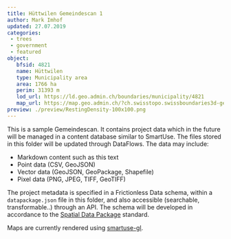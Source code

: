 ```yaml
---
title: Hüttwilen Gemeindescan 1
author: Mark Imhof
updated: 27.07.2019
categories:
 - trees
 - government
 - featured
object:
   bfsid: 4821
   name: Hüttwilen
   type: Municipality area
   area: 1766 ha
   perim: 31393 m
   lod_url: https://ld.geo.admin.ch/boundaries/municipality/4821
   map_url: https://map.geo.admin.ch/?ch.swisstopo.swissboundaries3d-gemeinde-flaeche.fill=4821&time=None&lang=en&topic=ech
preview: ./preview/RestingDensity-100x100.png
---
```


This is a sample Gemeindescan. It contains project data which in the future will be managed in a content database similar to SmartUse. The files stored in this folder will be updated through DataFlows. The data may include:

- Markdown content such as this text
- Point data (CSV, GeoJSON)
- Vector data (GeoJSON, GeoPackage, Shapefile)
- Pixel data (PNG, JPEG, TIFF, GeoTIFF)

The project metadata is specified in a Frictionless Data schema, within a `datapackage.json` file in this folder, and also accessible (searchable, transformable..) through an API. The schema will be developed in accordance to the [Spatial Data Package](https://research.okfn.org/spatial-data-package-investigation/#point-datasets) standard.

Maps are currently rendered using [smartuse-gl](https://github.com/smartuse/smartuse-gl).
